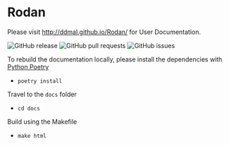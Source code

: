 # Rodan

Please visit http://ddmal.github.io/Rodan/ for User Documentation.

![GitHub release](https://img.shields.io/github/release/ddmal/rodan) ![GitHub pull requests](https://img.shields.io/github/issues-pr/ddmal/rodan) ![GitHub issues](https://img.shields.io/github/issues/ddmal/rodan)

To rebuild the documentation locally, please install the dependencies with [Python Poetry](https://python-poetry.org/)
- `poetry install`

Travel to the `docs` folder
- `cd docs`

Build using the Makefile
- `make html`